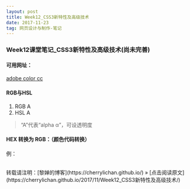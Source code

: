 ```yaml
---
layout: post
title: Week12_CSS3新特性及高级技术
date: 2017-11-23 
tag: 网页设计与制作-笔记
---
```

### Week12课堂笔记_CSS3新特性及高级技术(尚未完善)

#### 可用网址：
[adobe color cc](http://color.adobe.com)

#### RGB与HSL
1. RGB A
2. HSL A
> “A”代表“alpha α”，可设透明度

#### HEX 转换为 RGB：（颜色代码转换）
例：

<br>
转载请注明：[黎婵的博客](https://cherrylichan.github.io/) » [点击阅读原文](https://cherrylichan.github.io/2017/11/Week12_CSS3新特性及高级技术/)


